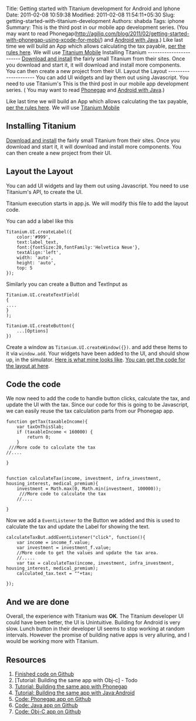 Title: Getting started with Titanium development for Android and Iphone
Date: 2011-02-08 10:59:38
Modified: 2011-02-08 11:54:11+05:30
Slug: getting-started-with-titanium-development
Authors: shabda
Tags: iphone
Summary: This is the third post in our mobile app development series. (You may want to read Phonegap(http://agiliq.com/blog/2011/02/getting-started-with-phonegap-using-xcode-for-mobi/) and [Android with Java](http://agiliq.com/blog/2011/02/starting-android-app-developement-from-zero-to-app/).) Like last time we will build an App which allows calculating the tax payable, [per the rules here](http://en.wikipedia.org/wiki/Income_tax_in_India). We will use [Titanium Mobile](http://www.appcelerator.com/products/titanium-mobile-application-development/) Installing Titanium ------------------------ [Download and install](http://www.appcelerator.com/products/download/) the fairly small Titanium from their sites. Once you download and start it, it will download and install more components. You can then create a new project from their UI. Layout the Layout --------------------- You can add UI widgets and lay them out using Javascript. You need to use Titanium's
This is the third post in our mobile app development series. ( You may want to read [Phonegap](http://agiliq.com/blog/2011/02/getting-started-with-phonegap-using-xcode-for-mobi/) and [Android with Java](http://agiliq.com/blog/2011/02/starting-android-app-developement-from-zero-to-app/).)

Like last time we will build an App which allows calculating the tax payable, [per the rules here](http://en.wikipedia.org/wiki/Income_tax_in_India). We will
use [Titanium Mobile](http://www.appcelerator.com/products/titanium-mobile-application-development/)

Installing Titanium
------------------------
[Download and install](http://www.appcelerator.com/products/download/) the fairly small Titanium from their sites. Once you download and start it, 
it will download and install more components. You can then create a new project from their UI.

Layout the Layout
---------------------
You can add UI widgets and lay them out using Javascript. You need to use Titanium's API, to create
the UI. 

Titanium execution starts in app.js. We will modify this file to add the layout code.

You can add a label like this

	Titanium.UI.createLabel({
		color:'#999',
		text:label_text,
		font:{fontSize:20,fontFamily:'Helvetica Neue'},
		textAlign:'left',
		width: 'auto',
		height: 'auto',
		top: 5
	});
	


Similarly you can create a Button and TextInput as

	Titanium.UI.createTextField(
	{
	....
	}
	);
	
	Titanium.UI.createButton({
		...[Options]
	})
	
Create a window as `Titanium.UI.createWindow({})`. and add these Items to it via `window.add`. Your widgets have been added to the UI, and should show up, in the simulator. [Here is what mine looks like](http://skitch.com/shabda/rpue1/ios-simulator). [You can get the code for the layout at here](https://github.com/agiliq/TaxCalculatorTitanium/blob/master/Resources/app.js). 

Code the code
---------------------
We now need to add the code to handle button clicks, calculate the tax, and update the UI with the tax. Since our code for this is going to be 
Javascript, we can easily reuse the tax calculation parts from our Phonegap app.


	
	function getTax(taxableIncome){
	    var taxOnThisSlab;
	    if (taxableIncome < 160000) {
	        return 0;
	    }
	 ///More code to calculate the tax
	//....

	}


	function calculateTax(income, investment, infra_investment, housing_interest, medical_premium){
		investment = Math.max(0, Math.min(investment, 100000));
		 ///More code to calculate the tax
		//....
		
	}
	
Now we add a `EventListener` to the Button we added and this is used to calculate the tax and update the Label for showing the text.

	calculateTaxBut.addEventListener("click", function(){
		var income = income_f.value;
		var investment = investment_f.value;
		//More code to get the values and update the tax area.
		//.....
		var tax = calculateTax(income, investment, infra_investment, housing_interest, medical_premium);
		calculated_tax.text = ""+tax;
	
    });


And we are done
-------------------
Overall, the experience with Titanium was **OK**. The Titanium developer UI could have been better, the UI 
is Unintuitive. Building for Android is very slow. Lunch button in their developer UI seems to stop working at random intervals.
However the promise of building native apps is very alluring, and I would be working more with Titanium.

Resources
-------------
1. [Finished code on Github](https://github.com/agiliq/TaxCalculatorTitanium)
2. [Tutorial: Building the same app with Obj-c] - Todo
3. [Tutorial: Building the same app with Phonegap](http://agiliq.com/blog/2011/02/getting-started-with-phonegap-using-xcode-for-mobi/)
4. [Tutorial: Building the same app with Java:Android](http://agiliq.com/blog/2011/02/starting-android-app-developement-from-zero-to-app/)
5. [Code: Phonegap app on Github](https://github.com/agiliq/TaxCalculatorPhoneGap)
6. [Code: Java app on Github](https://github.com/agiliq/TaxCalculatorAndroid)
7. [Code: Obj-C app on Github](https://github.com/agiliq/TaxCalculatorIndia)



